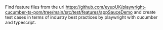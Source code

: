 Find feature files from the url <https://github.com/eyupUK/playwright-cucumber-ts-pom/tree/main/src/test/features/appSauceDemo> and create test cases in terms of industry best practices by playwright with cucumber and typescript.

